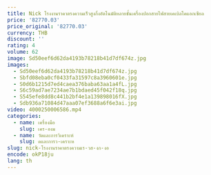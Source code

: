 ```yaml
---
title: Nick โรงงานราคาตรงความเร็วสูงกึ่งอัตโนมัติหลายชั้นเครื่องปอกสายไฟสายเคเบิลโคแอกเซียล
price: '82770.03'
price_original: '82770.03'
currency: THB
discount: ''
rating: 4
volume: 62
image: Sd50eef6d62da4193b78218b41d7df674z.jpg
images:
  - Sd50eef6d62da4193b78218b41d7df674z.jpg
  - Sbfd08eba0cf0433fa31597c8a3960601e.jpg
  - S0d6b1215d7ed4caea376baba63aa1a4fL.jpg
  - S6c59ad7ae7234ae7b1bdaed45f042f18q.jpg
  - S545efe8dd8c441b2bf4e1a139898016fX.jpg
  - Sdb936a71084d47aaa07ef3688a6f6e3ai.jpg
video: 4000250006586.mp4
categories:
  - name: เครื่องมือ
    slug: เคร-องม
  - name: วัดและการวิเคราะห์
    slug: ดและการว-เคราะห
slug: nick-โรงงานราคาตรงความเร-วส-งก-งอ
encode: okP18ju
lang: th
---
```

  